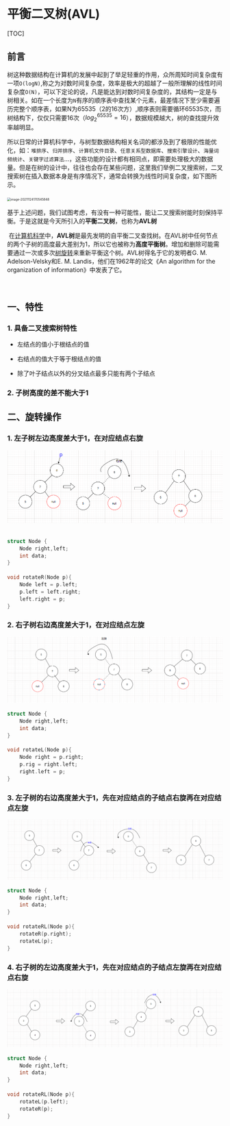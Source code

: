 # 平衡二叉树(AVL)

[TOC]

## 前言

​		树这种数据结构在计算机的发展中起到了举足轻重的作用，众所周知时间复杂度有一项`O(logN)`,称之为对数时间复杂度，效率是极大的超越了一般所理解的线性时间复杂度`O(N)`，可以下定论的说，凡是能达到对数时间复杂度的，其结构一定是与树相关。如在一个长度为`N`有序的顺序表中查找某个元素，最差情况下至少需要遍历完整个顺序表，如果N为65535（2的16次方）,顺序表则需要循环65535次，而树结构下，仅仅只需要16次（$log_2^{65535}=16$），数据规模越大，树的查找提升效率越明显。

​		所以日常的计算机科学中，与树型数据结构相关名词的都涉及到了极限的性能优化，如：`堆排序`、`归并排序`、`计算机文件目录`、`任意关系型数据库`、`搜索引擎设计`、`海量词频统计`、`关键字过滤算法`...，这些功能的设计都有相同点，即需要处理极大的数据量。但是在树的设计中，往往也会存在某些问题，这里我们举例二叉搜索树，二叉搜索树在插入数据本身是有序情况下，通常会转换为线性时间复杂度，如下图所示。

​	<img src="F:\NoteBook\AVL平衡树.assets\image-20211124170545848.png" alt="image-20211124170545848" style="zoom:50%;" />

​		基于上述问题，我们试图考虑，有没有一种可能性，能让二叉搜索树能时刻保持平衡。于是这就是今天所引入的**平衡二叉树**，也称为**AVL树**

​		在[计算机科学](https://baike.baidu.com/item/计算机科学/9132)中，**AVL树**是最先发明的自平衡二叉查找树。在AVL树中任何节点的两个子树的高度最大差别为1，所以它也被称为**高度平衡树**。增加和删除可能需要通过一次或多次[树旋转](https://baike.baidu.com/item/树旋转)来重新平衡这个树。AVL树得名于它的发明者G. M. Adelson-Velsky和E. M. Landis，他们在1962年的论文《An algorithm for the organization of information》中发表了它。

​	

## 一、特性

### 1. 具备二叉搜索树特性

+ 左结点的值小于根结点的值

+ 右结点的值大于等于根结点的值
+ 除了叶子结点以外的分叉结点最多只能有两个子结点

### 2. 子树高度的差不能大于1

## 二、旋转操作



### 1. 左子树左边高度差大于1，在对应结点右旋

![image-20211125102727425](.\AVL平衡树.assets\image-20211125102727425.png)

```c++

struct Node {
    Node right,left;
    int data;
}

void rotateR(Node p){
    Node left = p.left;
    p.left = left.right;
    left.right = p;
}
```



### 2. 右子树右边高度差大于1，在对应结点左旋

![image-20211125101252122](.\AVL平衡树.assets\image-20211125101252122.png)

```c++
struct Node {
    Node right,left;
    int data;
}

void rotateL(Node p){
    Node right = p.right;
    p.rig = right.left;
    right.left = p;
}
```



### 3. 左子树的右边高度差大于1，先在对应结点的子结点右旋再在对应结点左旋

![image-20211125105358858](.\AVL平衡树.assets\image-20211125105358858.png)

```c++
struct Node {
    Node right,left;
    int data;
}

void rotateRL(Node p){
    rotateR(p.right);
    rotateL(p);
}
```



### 4. 右子树的左边高度差大于1，先在对应结点的子结点左旋再在对应结点右旋

![image-20211125110707106](.\AVL平衡树.assets\image-20211125110707106.png)

```c++
struct Node {
    Node right,left;
    int data;
}

void rotateRL(Node p){
    rotateL(p.left);
    rotateR(p);
}
```

